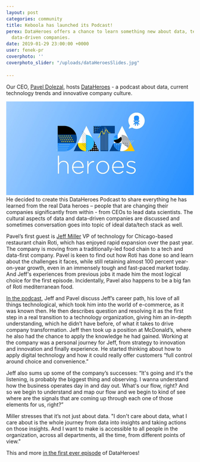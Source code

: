 ```yaml
---
layout: post
categories: community
title: Keboola has launched its Podcast!
perex: DataHeroes offers a chance to learn something new about data, technology, and
  data-driven companies.
date: 2019-01-29 23:00:00 +0000
user: fenek-pr
coverphoto: ''
coverphoto_slider: "/uploads/dataHeroesSlides.jpg"

---
```


Our CEO, [Pavel Dolezal](https://www.linkedin.com/in/paveld/), hosts [DataHeroes](https://itunes.apple.com/cz/podcast/dataheroes/id1442313148?mt=2) - a podcast about data, current technology trends and innovative company culture.

  
![](/uploads/data-heroes-img.jpg)He decided to create this DataHeroes Podcast to share everything he has learned from the real Data heroes – people that are changing their companies significantly from within - from CEOs to lead data scientists. The cultural aspects of data and data-driven companies are discussed and sometimes conversation goes into topic of ideal data/tech stack as well.

Pavel’s first guest is [Jeff Miller](https://www.linkedin.com/in/mill4397/) VP of technology for Chicago-based restaurant chain Roti, which has enjoyed rapid expansion over the past year. The company is moving from a traditionally-led food chain to a tech and data-first company. Pavel is keen to find out how Roti has done so and learn about the challenges it faces, while still retaining almost 100 percent year-on-year growth, even in an immensely tough and fast-paced market today. And Jeff's experiences from previous jobs it made him the most logical choice for the first episode. Incidentally, Pavel also happens to be a big fan of Roti mediterranean food.

[In the podcast](https://itunes.apple.com/cz/podcast/dataheroes/id1442313148?mt=2), Jeff and Pavel discuss Jeff’s career path, his love of all things technological, which took him into the world of e-commerce, as it was known then. He then describes question and resolving it as the first step in a real transition to a technology organization, giving him an in-depth understanding, which he didn’t have before, of what it takes to drive company transformation. Jeff then took up a position at McDonald’s, where he also had the chance to apply the knowledge he had gained. Working at the company was a personal journey for Jeff, from strategy to innovation and innovation and finally experience. He started thinking about how to apply digital technology and how it could really offer customers “full control around choice and convenience.”

Jeff also sums up some of the company’s successes: “It's going and it's the listening, is probably the biggest thing and observing. I wanna understand how the business operates day in and day out. What's our flow, right? And so we begin to understand and map our flow and we begin to kind of see where are the signals that are coming up through each one of those elements for us, right?”

Miller stresses that it’s not just about data. "I don't care about data, what I care about is the whole journey from data into insights and taking actions on those insights. And I want to make is accessible to all people in the organization, across all departments, all the time, from different points of view."

This and more [in the first ever episode](https://itunes.apple.com/cz/podcast/dataheroes/id1442313148?mt=2) of DataHeroes!